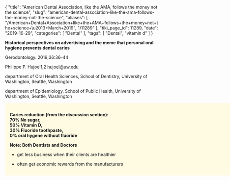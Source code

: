 {
    "title": "American Dental Association, like the AMA, follows the money not the science",
    "slug": "american-dental-association-like-the-ama-follows-the-money-not-the-science",
    "aliases": [
        "/American+Dental+Association+like+the+AMA+follows+the+money+not+the+science+\u2013+March+2019",
        "/11289"
    ],
    "tiki_page_id": 11289,
    "date": "2019-10-29",
    "categories": [
        "Dental"
    ],
    "tags": [
        "Dental",
        "vitamin d"
    ]
}


**Historical perspectives on advertising and the meme that personal oral hygiene prevents dental caries**   

Gerodontology. 2019;36:36–44

Philippe P. Hujoel1,2 hujoel@uw.edu

department of Oral Health Sciences, School of Dentistry, University of Washington, Seattle, Washington

department of Epidemiology, School of Public Health, University of Washington, Seattle, Washington

<div class="border" style="background-color:#FFFAE2;padding:15px;margin:10px 0;border-radius:5px;width:800px">

 **Caries reduction (from the discussion section):   
70% No sugar,   
50% Vitamin D,   
30% Fluoride toothpaste,   
 0% oral hygene without fluoride** 

 **Note: Both Dentists and Doctors**  

* get less business when their clients are healthier

* often get economic rewards from the manufacturers